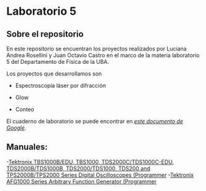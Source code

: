# Laboratorio 5

## Sobre el repositorio

En este repositorio se encuentran los proyectos realizados por Luciana Andrea Rosellini y Juan Octavio Castro en el marco de la materia laboratorio 5 del Departamento de Física de la UBA.

Los proyectos que desarrollamos son

- Espectroscopía láser por difracción

- Glow

- Conteo

El cuaderno de laboratorio se puede encontrar en [*este documento de Google*](https://docs.google.com/document/d/1-5tvXqQ4lKJvNjaP8EFcdAosCTmPT13_5cLZoIv6zjE/edit?usp=sharing).

## Manuales:
-[Tektronix TBS1000B/EDU, TBS1000, TDS2000C/TDS1000C-EDU,
TDS2000B/TDS1000B, TDS2000/TDS1000, TDS200 and
TPS2000B/TPS2000 Series Digital Oscilloscopes (Programmer](https://marceluda.github.io/python-para-fisicos/tuto/labo2/05_instrumentacion/TBS1000-B-EDU-TDS2000-B-C-TDS1000-B-C-EDU-TDS200-TPS2000-Programmer_EN-US-RevA.pdf)
-[Tektronix AFG1000 Series
Arbitrary Function Generator (Programmer](https://marceluda.github.io/python-para-fisicos/tuto/labo2/05_instrumentacion/AFG1000-Programmer-Manual-EN-077112901-RevA.pdf)
